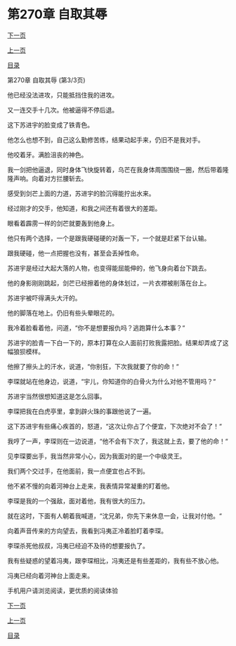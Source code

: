 <h1>第270章   自取其辱</h1>
            <div><p><a href="./810_%E7%AC%AC271%E7%AB%A0_%E5%AE%81%E6%AD%BB%E4%B8%8D%E5%B1%88.md">下一页</a></p><p><a href="./808_%E7%AC%AC270%E7%AB%A0_%E8%87%AA%E5%8F%96%E5%85%B6%E8%BE%B1.md">上一页</a></p><p><a href="../">目录</a></p></div>
            <div><p>第270章   自取其辱 (第3/3页)</p><p>他已经没法进攻，只能抵挡住我的进攻。</p><p>又一连交手十几次。他被逼得不停后退。</p><p>这下苏进宇的脸变成了铁青色。</p><p>他怎么也想不到，自己这么勤修苦练，结果动起手来，仍旧不是我对手。</p><p>他咬着牙。满脸沮丧的神色。</p><p>我一剑把他逼退，同时身体飞快旋转着，乌芒在我身体周围围绕一圈，然后带着隆隆声响。向着对方拦腰斩去。</p><p>感受到剑芒上面的力道，苏进宇的脸沉得能拧出水来。</p><p>经过刚才的交手，他知道，和我之间还有着很大的差距。</p><p>眼看着霹雳一样的剑芒就要轰到他身上。</p><p>他只有两个选择，一个是跟我硬碰硬的对轰一下，一个就是赶紧下台认输。</p><p>跟我硬碰，他一点把握也没有，甚至会丢掉性命。</p><p>苏进宇是经过大起大落的人物，也变得能屈能伸的，他飞身向着台下跳去。</p><p>他的身影刚刚跳起，剑芒已经擦着他的身体划过，一片衣襟被削落在台上。</p><p>苏进宇被吓得满头大汗的。</p><p>他的脚落在地上。仍旧有些头晕眼花的。</p><p>我冷着脸看着他，问道，“你不是想要报仇吗？逃跑算什么本事？“</p><p>苏进宇的脸青一下白一下的，原本打算在众人面前打败我露把脸。结果却弄成了这幅狼狈模样。</p><p>他擦了擦头上的汗水，说道，“你别狂，下次我就要了你的命！“</p><p>李琛就站在他身边，说道，“宇儿，你知道你的白骨火为什么对他不管用吗？“</p><p>苏进宇当然很想知道这是怎么回事。</p><p>李琛把我在白虎亭里，拿到辟火珠的事跟他说了一遍。</p><p>这下苏进宇有些痛心疾首的，怒道，“这次让你占了个便宜，下次绝对不会了！“</p><p>我哼了一声，李琛则在一边说道，“他不会有下次了，我这就上去，要了他的命！“</p><p>见李琛要出手，我当然非常小心，因为我面对的是一个中级灵王。</p><p>我们两个交过手，在他面前，我一点便宜也占不到。</p><p>他不紧不慢的向着河神台上走来，我表情异常凝重的盯着他。</p><p>李琛是我的一个强敌，面对着他，我有很大的压力。</p><p>就在这时，下面有人朝着我喊道，“沈兄弟，你先下来休息一会，让我对付他。“</p><p>向着声音传来的方向望去，我看到冯夷正冷着脸盯着李琛。</p><p>李琛杀死他叔叔，冯夷已经迫不及待的想要报仇了。</p><p>我有些疑惑的望着冯夷，跟李琛相比，冯夷还是有些差距的，我有些不放心他。</p><p>冯夷已经向着河神台上面走来。</p><p>手机用户请浏览阅读，更优质的阅读体验</p></div>
            <div><p><a href="./810_%E7%AC%AC271%E7%AB%A0_%E5%AE%81%E6%AD%BB%E4%B8%8D%E5%B1%88.md">下一页</a></p><p><a href="./808_%E7%AC%AC270%E7%AB%A0_%E8%87%AA%E5%8F%96%E5%85%B6%E8%BE%B1.md">上一页</a></p><p><a href="../">目录</a></p></div>